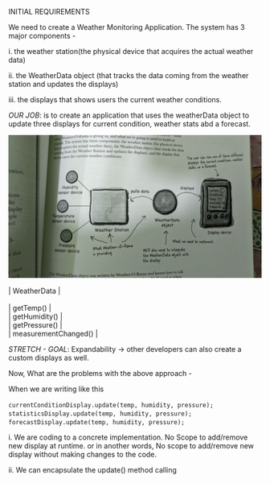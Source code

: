 INITIAL REQUIREMENTS

We need to create a Weather Monitoring Application. The system has 3 major components - 

i. the weather station(the physical device that acquires the actual weather data)

ii. the WeatherData object (that tracks the data coming from the weather station and updates the displays)

iii. the displays that shows users the current weather conditions.

*OUR JOB*: is to create an application that uses the weatherData object to update three displays for current condition, weather stats abd a forecast.

![](https://github.com/chandan13tiwari/design-patterns/blob/master/src/main/resources/observer-pattern-diagrams/1.jpg)


|   WeatherData         |
<br /> <br />
|   getTemp()           | <br />
|   getHumidity()       | <br />
|   getPressure()       | <br />
|  measurementChanged() | <br />



*STRETCH - GOAL*: Expandability -> other developers can also create a custom displays as well.



Now, What are the problems with the above approach - 

When we are writing like this

``currentConditionDisplay.update(temp, humidity, pressure);`` <br />
``statisticsDisplay.update(temp, humidity, pressure);``  <br />
``forecastDisplay.update(temp, humidity, pressure);``

i. We are coding to a concrete implementation. No Scope to add/remove new display at runtime. or in another words, No scope to add/remove new display without making changes to the code.

ii. We can encapsulate the update() method calling

